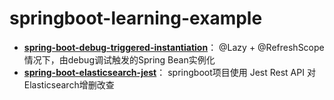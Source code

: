 # springboot-learning-example

- [**spring-boot-debug-triggered-instantiation**](https://github.com/trust-freedom/springboot-learning-example/tree/master/spring-boot-debug-triggered-instantiation)： @Lazy + @RefreshScope 情况下，由debug调试触发的Spring Bean实例化
- [**spring-boot-elasticsearch-jest**](https://github.com/trust-freedom/springboot-learning-example/tree/master/spring-boot-elasticsearch-jest)： springboot项目使用 Jest Rest API 对Elasticsearch增删改查

